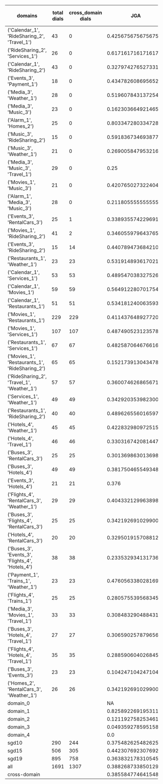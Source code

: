 | domains                                          |   total dials |   cross_domain dials | JGA                 | RSA                 | TA                 | CDTA                |   total turns |   cross-domain turns |
|--------------------------------------------------|---------------|----------------------|---------------------|---------------------|--------------------|---------------------|---------------|----------------------|
| ('Calendar_1', 'RideSharing_2', 'Travel_1')      |            43 |                    0 | 0.42567567567567566 | 0.7890986394557832  | 0.8243243243243243 | NA                  |           444 |                    0 |
| ('RideSharing_2', 'Services_1')                  |            26 |                    0 | 0.6171617161716172  | 0.9148871313231178  | 0.9075907590759076 | NA                  |           303 |                    0 |
| ('Calendar_1', 'RideSharing_2')                  |            43 |                    0 | 0.3279742765273312  | 0.6660818713450289  | 0.8070739549839229 | NA                  |           311 |                    0 |
| ('Events_3', 'Payment_1')                        |            18 |                    0 | 0.43478260869565216 | 0.7811740883348925  | 0.7681159420289855 | NA                  |           207 |                    0 |
| ('Media_3', 'Weather_1')                         |            28 |                    0 | 0.5196078431372549  | 0.7388681126901019  | 0.8431372549019608 | NA                  |           204 |                    0 |
| ('Media_3', 'Music_3')                           |            23 |                    0 | 0.16230366492146597 | 0.5783719074221865  | 0.7015706806282722 | NA                  |           191 |                    0 |
| ('Alarm_1', 'Homes_2')                           |            25 |                    0 | 0.803347280334728   | 0.9609126984126992  | 0.9581589958158996 | NA                  |           239 |                    0 |
| ('Music_3', 'RideSharing_2')                     |            15 |                    0 | 0.5918367346938775  | 0.8781239446133059  | 0.891156462585034  | NA                  |           147 |                    0 |
| ('Music_3', 'Weather_1')                         |            21 |                    0 | 0.26900584795321636 | 0.6025708442886359  | 0.7543859649122807 | NA                  |           171 |                    0 |
| ('Media_3', 'Music_3', 'Travel_1')               |            29 |                    0 | 0.25                | 0.6656852003582251  | 0.7916666666666666 | NA                  |           384 |                    0 |
| ('Movies_1', 'Music_3')                          |            21 |                    0 | 0.4207650273224044  | 0.6523513045064767  | 0.7431693989071039 | NA                  |           183 |                    0 |
| ('Alarm_1', 'Media_3', 'Music_3')                |            28 |                    0 | 0.21180555555555555 | 0.6034168598775342  | 0.7569444444444444 | NA                  |           288 |                    0 |
| ('Events_3', 'RentalCars_3')                     |            25 |                    1 | 0.3389355742296919  | 0.6754066113624937  | 0.7086834733893558 | 0.0                 |           357 |                    1 |
| ('Movies_1', 'RideSharing_2')                    |            41 |                    2 | 0.3460559796437659  | 0.706504270818787   | 0.7837150127226463 | 1.0                 |           393 |                    2 |
| ('Events_3', 'RideSharing_2')                    |            15 |                   14 | 0.4407894736842105  | 0.8202711640211638  | 0.8092105263157895 | 0.0                 |           152 |                   14 |
| ('Restaurants_1', 'Weather_1')                   |            23 |                   23 | 0.5319148936170213  | 0.8657831366164691  | 0.8936170212765957 | 0.4230769230769231  |           235 |                   26 |
| ('Calendar_1', 'Services_1')                     |            53 |                   53 | 0.4895470383275261  | 0.8305010465724765  | 0.8222996515679443 | 0.3384615384615385  |           574 |                   65 |
| ('Calendar_1', 'Movies_1')                       |            59 |                   59 | 0.5649122807017544  | 0.8397525943444313  | 0.8228070175438597 | 0.16883116883116883 |           570 |                   77 |
| ('Calendar_1', 'Restaurants_1')                  |            51 |                   51 | 0.534181240063593   | 0.8916583463300645  | 0.8410174880763116 | 0.25                |           629 |                   72 |
| ('Movies_1', 'Restaurants_1')                    |           229 |                  229 | 0.4114376489277204  | 0.800812169737015   | 0.76131850675139   | 0.12786885245901639 |          2518 |                  305 |
| ('Movies_1', 'Services_1')                       |           107 |                  107 | 0.4874905231235785  | 0.8254899666664385  | 0.756633813495072  | 0.2803738317757009  |          1319 |                  214 |
| ('Restaurants_1', 'Services_1')                  |            67 |                   67 | 0.48258706467661694 | 0.8671669494200362  | 0.8099502487562189 | 0.16911764705882354 |          1005 |                  136 |
| ('Movies_1', 'Restaurants_1', 'RideSharing_2')   |            65 |                   65 | 0.15217391304347827 | 0.6346184285078803  | 0.7010869565217391 | 0.13636363636363635 |          1104 |                  198 |
| ('RideSharing_2', 'Travel_1', 'Weather_1')       |            57 |                   57 | 0.36007462686567165 | 0.7453825322895538  | 0.7985074626865671 | 0.42105263157894735 |           536 |                   57 |
| ('Services_1', 'Weather_1')                      |            49 |                   49 | 0.34292035398230086 | 0.7359769729488048  | 0.7743362831858407 | 0.3157894736842105  |           452 |                   95 |
| ('Restaurants_1', 'RideSharing_2')               |            40 |                   40 | 0.4896265560165975  | 0.8760168650793643  | 0.8734439834024896 | 0.0                 |           482 |                   40 |
| ('Hotels_4', 'Weather_1')                        |            45 |                   45 | 0.42283298097251587 | 0.820551658163266   | 0.8562367864693446 | 0.34                |           473 |                   50 |
| ('Hotels_4', 'Travel_1')                         |            46 |                   46 | 0.33031674208144796 | 0.7318810973715283  | 0.7828054298642534 | 0.19148936170212766 |           442 |                   47 |
| ('Buses_3', 'RentalCars_3')                      |            25 |                   25 | 0.3013698630136986  | 0.8297416936227128  | 0.7780821917808219 | 0.6744186046511628  |           365 |                   43 |
| ('Buses_3', 'Hotels_4')                          |            49 |                   49 | 0.3817504655493482  | 0.7886142995902629  | 0.7914338919925512 | 0.3793103448275862  |           537 |                   58 |
| ('Events_3', 'Hotels_4')                         |            21 |                   21 | 0.376               | 0.7273003140650202  | 0.74               | 0.4583333333333333  |           250 |                   24 |
| ('Flights_4', 'RentalCars_3', 'Weather_1')       |            29 |                   29 | 0.4043321299638989  | 0.862639883519004   | 0.8014440433212996 | 0.36923076923076925 |           277 |                   65 |
| ('Buses_3', 'Flights_4', 'RentalCars_3')         |            25 |                   25 | 0.34219269102990035 | 0.7745449763615859  | 0.7209302325581395 | 0.10344827586206896 |           301 |                   58 |
| ('Hotels_4', 'RentalCars_3')                     |            20 |                   20 | 0.32950191570881227 | 0.8405618143569948  | 0.8850574712643678 | 0.14285714285714285 |           261 |                   21 |
| ('Buses_3', 'Events_3', 'Flights_4', 'Hotels_4') |            38 |                   38 | 0.23353293413173654 | 0.6673458396120088  | 0.6991017964071856 | 0.2129032258064516  |           668 |                  155 |
| ('Payment_1', 'Trains_1', 'Weather_1')           |            23 |                   23 | 0.476056338028169   | 0.8478232379431272  | 0.8591549295774648 | 0.4444444444444444  |           355 |                   27 |
| ('Flights_4', 'Trains_1')                        |            25 |                   25 | 0.2805755395683453  | 0.7394324568481866  | 0.8057553956834532 | 0.0                 |           278 |                   25 |
| ('Media_3', 'Movies_1', 'Travel_1')              |            33 |                   33 | 0.30848329048843187 | 0.668935698922222   | 0.7172236503856041 | 0.32432432432432434 |           389 |                   37 |
| ('Buses_3', 'Hotels_4', 'Travel_1')              |            27 |                   27 | 0.30659025787965616 | 0.735454282237371   | 0.7277936962750716 | 0.15517241379310345 |           349 |                   58 |
| ('Flights_4', 'Hotels_4', 'Travel_1')            |            35 |                   35 | 0.28859060402684567 | 0.7280029559303564  | 0.7046979865771812 | 0.189873417721519   |           447 |                   79 |
| ('Buses_3', 'Events_3')                          |            23 |                   23 | 0.10424710424710425 | 0.42835829294162625 | 0.6640926640926641 | 0.04                |           259 |                   25 |
| ('Homes_2', 'RentalCars_3', 'Weather_1')         |            26 |                   26 | 0.34219269102990035 | 0.8086493506493507  | 0.7840531561461794 | 0.3333333333333333  |           301 |                   36 |
| domain_0                                         |               |                      | NA                  | NA                  | NA                 | NA                  |             0 |                    0 |
| domain_1                                         |               |                      | 0.8258922691953114  | 0.9165587456514721  | 0.9162386408534177 | NA                  |          7593 |                    0 |
| domain_2                                         |               |                      | 0.12119275825346112 | 0.7022169535163196  | 0.6898828541001065 | 0.23804100227790434 |          9390 |                 1756 |
| domain_3                                         |               |                      | 0.04935927859515899 | 0.6401448331115528  | 0.7275747508305648 | 0.16608996539792387 |          2107 |                  289 |
| domain_4                                         |               |                      | 0.0                 | 0.5449788128076954  | 0.65               | 0.27692307692307694 |           260 |                   65 |
| sgd10                                            |           290 |                  244 | 0.3754826254826255  | 0.7628182782348205  | 0.7918275418275418 | 0.27089337175792505 |          3108 |                  347 |
| sgd15                                            |           506 |                  305 | 0.4423076923076923  | 0.8077957431196838  | 0.8244069015097053 | 0.23902439024390243 |          5564 |                  410 |
| sgd19                                            |           895 |                  758 | 0.36383217831054504 | 0.7546638986629443  | 0.7575388649559842 | 0.21581670362158167 |         10678 |                 1353 |
| all                                              |          1691 |                 1307 | 0.3882687338501292  | 0.7712525772541968  | 0.7822739018087855 | 0.22938388625592418 |         19350 |                 2110 |
| cross-domain                                     |               |                      | 0.3855847746415483  | 0.7812002873344273  | 0.7772776956214236 | 0.22938388625592418 |         15553 |                 2110 |

